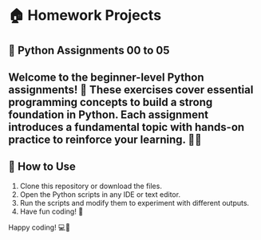 # 🏠 **Homework Projects**  

## 📂 Python Assignments 00 to 05

Welcome to the beginner-level Python assignments! 🚀 These exercises cover essential programming concepts to build a strong foundation in Python. Each assignment introduces a fundamental topic with hands-on practice to reinforce your learning. 🐍✨
---

## 🎯 How to Use
1. Clone this repository or download the files.
2. Open the Python scripts in any IDE or text editor.
3. Run the scripts and modify them to experiment with different outputs.
4. Have fun coding! 🚀

Happy coding! 💻🎉
